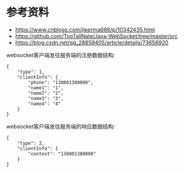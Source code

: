 # 参考资料
- https://www.cnblogs.com/jieerma666/p/10342435.html
- https://github.com/TooTallNate/Java-WebSocket/tree/master/src
- https://blog.csdn.net/qq_28859405/article/details/73656920

websocket客户端发往服务端的注册数据结构:
````
{
    "type": 1,
	"clientInfo": {
		"phone": "138001380000",
		"name1": "1",
		"name2": "2",
		"name3": "3",
		"name4": "4"
	}
}
````
websocket客户端发往服务端的响应数据结构:
````
{
    "type": 2,
	"clientInfo": {
		"context": "138001380000"
	}
}
````

